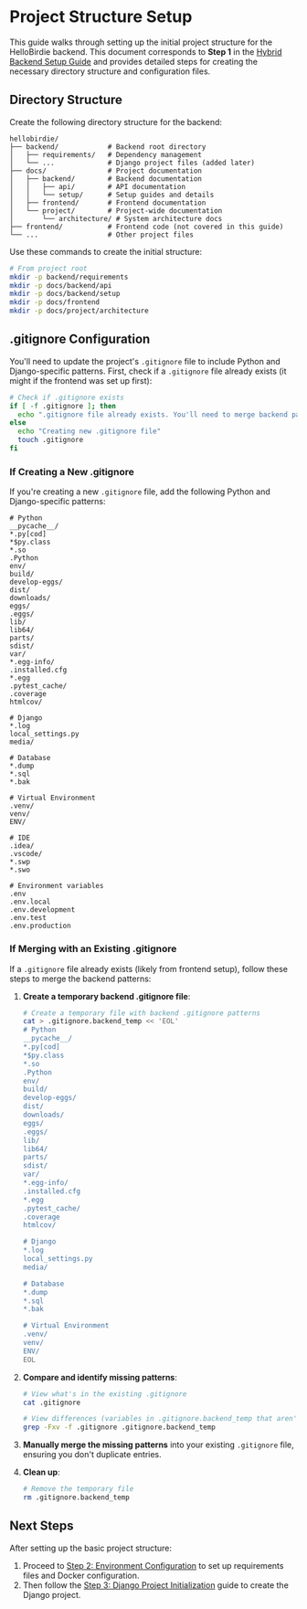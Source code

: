 # Project Structure Setup

This guide walks through setting up the initial project structure for the HelloBirdie backend. This document corresponds to **Step 1** in the [Hybrid Backend Setup Guide](../hybrid-backend-setup-guide.md) and provides detailed steps for creating the necessary directory structure and configuration files.

## Directory Structure

Create the following directory structure for the backend:

```
hellobirdie/
├── backend/            # Backend root directory
│   ├── requirements/   # Dependency management
│   └── ...             # Django project files (added later)
├── docs/               # Project documentation
│   ├── backend/        # Backend documentation
│   │   ├── api/        # API documentation
│   │   └── setup/      # Setup guides and details
│   ├── frontend/       # Frontend documentation
│   └── project/        # Project-wide documentation
│       └── architecture/ # System architecture docs
├── frontend/           # Frontend code (not covered in this guide)
└── ...                 # Other project files
```

Use these commands to create the initial structure:

```bash
# From project root
mkdir -p backend/requirements
mkdir -p docs/backend/api
mkdir -p docs/backend/setup
mkdir -p docs/frontend
mkdir -p docs/project/architecture
```

## .gitignore Configuration

You'll need to update the project's `.gitignore` file to include Python and Django-specific patterns. First, check if a `.gitignore` file already exists (it might if the frontend was set up first):

```bash
# Check if .gitignore exists
if [ -f .gitignore ]; then
  echo ".gitignore file already exists. You'll need to merge backend patterns."
else
  echo "Creating new .gitignore file"
  touch .gitignore
fi
```

### If Creating a New .gitignore

If you're creating a new `.gitignore` file, add the following Python and Django-specific patterns:

```
# Python
__pycache__/
*.py[cod]
*$py.class
*.so
.Python
env/
build/
develop-eggs/
dist/
downloads/
eggs/
.eggs/
lib/
lib64/
parts/
sdist/
var/
*.egg-info/
.installed.cfg
*.egg
.pytest_cache/
.coverage
htmlcov/

# Django
*.log
local_settings.py
media/

# Database
*.dump
*.sql
*.bak

# Virtual Environment
.venv/
venv/
ENV/

# IDE
.idea/
.vscode/
*.swp
*.swo

# Environment variables
.env
.env.local
.env.development
.env.test
.env.production
```

### If Merging with an Existing .gitignore

If a `.gitignore` file already exists (likely from frontend setup), follow these steps to merge the backend patterns:

1. **Create a temporary backend .gitignore file**:

   ```bash
   # Create a temporary file with backend .gitignore patterns
   cat > .gitignore.backend_temp << 'EOL'
   # Python
   __pycache__/
   *.py[cod]
   *$py.class
   *.so
   .Python
   env/
   build/
   develop-eggs/
   dist/
   downloads/
   eggs/
   .eggs/
   lib/
   lib64/
   parts/
   sdist/
   var/
   *.egg-info/
   .installed.cfg
   *.egg
   .pytest_cache/
   .coverage
   htmlcov/

   # Django
   *.log
   local_settings.py
   media/

   # Database
   *.dump
   *.sql
   *.bak

   # Virtual Environment
   .venv/
   venv/
   ENV/
   EOL
   ```

2. **Compare and identify missing patterns**:

   ```bash
   # View what's in the existing .gitignore
   cat .gitignore

   # View differences (variables in .gitignore.backend_temp that aren't in .gitignore)
   grep -Fxv -f .gitignore .gitignore.backend_temp
   ```

3. **Manually merge the missing patterns** into your existing `.gitignore` file, ensuring you don't duplicate entries.

4. **Clean up**:

   ```bash
   # Remove the temporary file
   rm .gitignore.backend_temp
   ```

## Next Steps

After setting up the basic project structure:

1. Proceed to [Step 2: Environment Configuration](./step2-environment-configuration.md) to set up requirements files and Docker configuration.
2. Then follow the [Step 3: Django Project Initialization](./step3-django-project-initialization.md) guide to create the Django project.
